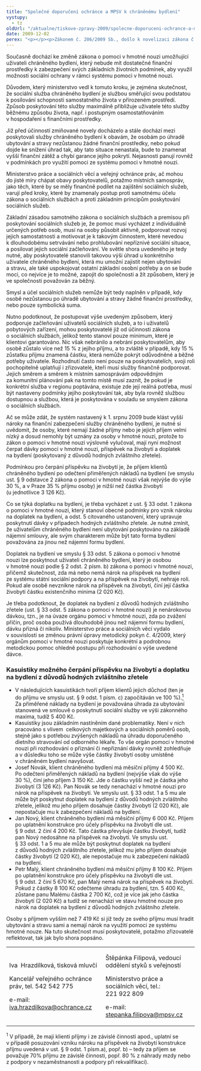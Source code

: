 ```yaml
---
title: "Společné doporučení ochránce a MPSV k chráněnému bydlení"
vystupy:
  - tz
oldUrl: "/aktualne/tiskove-zpravy-2009/spolecne-doporuceni-ochrance-a-mpsv-k-chranenemu-bydleni"
date: 2009-12-02
perex: "<p></p><p>Zákonem č. 206/2009 Sb., došlo k novelizaci zákona č. 108/2006 Sb., o sociálních službách (dále jen zákon o sociálních službách), a zákona č. 111/2006 Sb., o pomoci v hmotné nouzi (dále jen zákon o pomoci v hmotné nouzi), s účinností od 1. srpna 2009.</p><p>Jednou ze změn, kterou novela přinesla, je i to, se na uživatele služby chráněného bydlení již nadále nevztahuje zaručený minimální zůstatek příjmu po úhradě stravy a ubytování ve výši 15 % příjmu. </p>"
---
```


<!-- imported from the old website -->

<p>Současně dochází ke změně zákona o pomoci v hmotné nouzi umožňující uživateli chráněného bydlení, který nebude mít dostatečné finanční prostředky k zabezpečení svých základních životních podmínek, aby využil možnosti sociální ochrany v rámci systému pomoci v hmotné nouzi.</p><p>Důvodem, který ministerstvo vedl k tomuto kroku, je zejména skutečnost, že sociální služba chráněného bydlení je službou směřující svou podstatou k posilování schopnosti samostatného života v přirozeném prostředí. Způsob poskytování této služby maximálně přibližuje uživatele této služby běžnému způsobu života, např. i postupným osamostatňováním v hospodaření s finančními prostředky.</p><p>Již před účinností zmiňované novely docházelo a stále dochází mezi poskytovali služby chráněného bydlení k obavám, že osobám po úhradě ubytování a stravy nezůstanou žádné finanční prostředky, nebo pokud dojde ke snížení úhrad tak, aby tato situace nenastala, bude to znamenat vyšší finanční zátěž a chybí garance jejího pokrytí. Nejasnosti panují rovněž v podmínkách pro využití pomoci ze systému pomoci v hmotné nouzi.</p><p>Ministerstvo práce a sociálních věcí a veřejný ochránce práv, ač mohou do jisté míry chápat obavy poskytovatelů, potažmo místních samospráv, jako těch, které by se měly finančně podílet na zajištění sociálních služeb, varují před kroky, které by znamenaly postup proti samotnému účelu zákona o sociálních službách a proti základním principům poskytování sociálních služeb.</p><p>Základní zásadou samotného zákona o sociálních službách a premisou při poskytování sociálních služeb je, že pomoc musí vycházet z individuálně určených potřeb osob, musí na osoby působit aktivně, podporovat rozvoj jejich samostatnosti a motivovat je k takovým činnostem, které nevedou k dlouhodobému setrvávání nebo prohlubování nepříznivé sociální situace, a posilovat jejich sociální začleňování. Ve světle shora uvedeného je tedy nutné, aby poskytovatelé stanovili takovou výši úhrad u konkrétního uživatele chráněného bydlení, která mu umožní zajistit nejen ubytování a stravu, ale také uspokojovat ostatní základní osobní potřeby a on se bude moci, co nejvíce je to možné, zapojit do společnosti a žít způsobem, který je ve společnosti považován za běžný. </p><p>Smysl a účel sociálních služeb nemůže být tedy naplněn v případě, kdy osobě nezůstanou po úhradě ubytování a stravy žádné finanční prostředky, nebo pouze symbolická suma. </p><p>Nutno podotknout, že postupovat výše uvedeným způsobem, který podporuje začleňování uživatelů sociálních služeb, a to i uživatelů pobytových zařízení, mohou poskytovatelé již od účinnosti zákona o sociálních službách, jelikož tento stanoví pouze minimum, které je klientovi garantováno. Nic však nebránilo a nebrání poskytovatelům, aby osobě zůstalo více než 15 % z jejího příjmu, a to zvláště v případě, kdy 15 % zůstatku příjmu znamená částku, která nemůže pokrýt odůvodněné a běžné potřeby uživatele. Rozhodnutí často není pouze na poskytovatelích, svoji roli pochopitelně uplatňují i zřizovatelé, kteří musí služby finančně podporovat. Jejich směrem a směrem k místním samosprávám odpovědným za komunitní plánování pak na tomto místě musí zaznít, že pokud je konkrétní služba v regionu poptávána, existuje zde její reálná potřeba, musí být nastaveny podmínky jejího poskytování tak, aby byla rovněž službou dostupnou a službou, která je poskytována v souladu se smyslem zákona o sociálních službách.</p><p>Ač se může zdát, že systém nastavený k 1. srpnu 2009 bude klást vyšší nároky na finanční zabezpečení služby chráněného bydlení, je nutné si uvědomit, že osoby, které nemají žádné příjmy nebo je jejich příjem velmi nízký a dosud nemohly být uznány za osoby v hmotné nouzi, protože to zákon o pomoci v hmotné nouzi výslovně vylučoval, mají nyní možnost čerpat dávky pomoci v hmotné nouzi, příspěvek na živobytí a doplatek na bydlení (poskytovaný z důvodů hodných zvláštního zřetele). </p><p>Podmínkou pro čerpání příspěvku na živobytí je, že příjem klientů chráněného bydlení po odečtení přiměřených nákladů na bydlení (ve smyslu ust. § 9 odstavce 2 zákona o pomoci v hmotné nouzi však nejvýše do výše 30 %, a v Praze 35 % příjmu osoby) je nižší než částka živobytí (u jednotlivce 3 126 Kč).</p><p>Co se týká doplatku na bydlení, je třeba vycházet z ust. § 33 odst. 1 zákona o pomoci v hmotné nouzi, který stanoví obecné podmínky pro vznik nároku na doplatek na bydlení, a odst. 5 citovaného ustanovení, který upravuje poskytnutí dávky v případech hodných zvláštního zřetele. Je nutné zmínit, že uživatelům chráněného bydlení není ubytování poskytováno na základě nájemní smlouvy, ale svým charakterem může být tato forma bydlení považována za jinou než nájemní formu bydlení.</p><p>Doplatek na bydlení ve smyslu § 33 odst. 5 zákona o pomoci v hmotné nouzi lze poskytnout uživateli chráněného bydlení, který je osobou v hmotné nouzi podle § 2 odst. 2 písm. b) zákona o pomoci v hmotné nouzi, přičemž skutečnost, zda má nebo nemá nárok na příspěvek na bydlení ze systému státní sociální podpory a na příspěvek na živobytí, nehraje roli. Pokud ale osobě nevznikne nárok na příspěvek na živobytí, činí její částka živobytí částku existenčního minima (2 020 Kč).</p><p>Je třeba podotknout, že doplatek na bydlení z důvodů hodných zvláštního zřetele (ust. § 33 odst. 5 zákona o pomoci v hmotné nouzi) je nenárokovou dávkou, tzn., je na úvaze orgánu pomoci v hmotné nouzi, zda po zvážení příčin, proč osoba používá dlouhodobě jinou než nájemní formu bydlení, dávku přizná či nikoliv. Ministerstvo práce a sociálních věcí vydalo v souvislosti se změnou právní úpravy metodický pokyn č. 4/2009, který orgánům pomoci v hmotné nouzi poskytuje konkrétní a podrobnou metodickou pomoc ohledně postupu při rozhodování o výše uvedené dávce.</p><h3>Kasuistiky možného čerpání příspěvku na živobytí a doplatku na bydlení z důvodů hodných zvláštního zřetele</h3><ul><li>V následujících kasuistikách tvoří příjem klientů jejich důchod (ten je do příjmu ve smyslu ust. § 9 odst. 1 písm. c) započítáván ve 100 %).<a href="/aktualne/tiskove-zpravy-2009/#note0"><sup>1</sup></a> Za přiměřené náklady na bydlení je považována úhrada za ubytování stanovená ve smlouvě o poskytnutí sociální služby ve výši zákonného maxima, tudíž 5 400 Kč. </li><li>Kasuistiky jsou základním nastíněním dané problematiky. Není v nich pracováno s vlivem  celkových majetkových a sociálních poměrů osob, stejně jako s potřebou zvýšených nákladů na úhradu doporučeného dietního stravování od odborného lékaře. To vše orgán pomoci v hmotné nouzi při rozhodování o přiznání či nepřiznání dávky rovněž zohledňuje a v důsledku toho se může výše částky živobytí osoby umístěné v chráněném bydlení navyšovat.</li><li>Josef Novák, klient chráněného bydlení má měsíční příjmy 4 500 Kč. Po odečtení přiměřených nákladů na bydlení (nejvýše však do výše 30 %), činí jeho příjem 3 150 Kč. Jde o částku vyšší než je částka jeho živobytí (3 126 Kč). Pan Novák se tedy nenachází v hmotné nouzi pro nárok na příspěvek na živobytí. Ve smyslu ust. § 33 odst. 1 a 5 mu ale může být poskytnut doplatek na bydlení z důvodů hodných zvláštního zřetele, jelikož mu jeho příjem dosahuje částky živobytí (2 020 Kč), ale nepostačuje mu k zabezpečení nákladů na bydlení. </li><li>Jan Nový, klient chráněného bydlení má měsíční příjmy 6 000 Kč. Příjem po uplatnění konstrukce pro účely příspěvku na živobytí dle ust. § 9 odst. 2 činí 4 200 Kč. Tato částka převyšuje částku živobytí, tudíž pan Nový nedosáhne na příspěvek na živobytí. Ve smyslu ust. § 33 odst. 1 a 5 mu ale může být poskytnut doplatek na bydlení z důvodů hodných zvláštního zřetele, jelikož mu jeho příjem dosahuje částky živobytí (2 020 Kč), ale nepostačuje mu k zabezpečení nákladů na bydlení.</li><li>Petr Malý, klient chráněného bydlení má měsíční příjmy 8 100 Kč. Příjem po uplatnění konstrukce pro účely příspěvku na živobytí dle ust. § 9 odst. 2 činí 5 670 Kč, pan Malý nemá nárok na příspěvek na živobytí. Pokud z částky 8 100 Kč odečteme úhradu za bydlení, tzn. 5 400 Kč, zůstane panu Malému částka 2 700 Kč, což je více jak jeho částka živobytí (2 020 Kč) a tudíž se nenachází ve stavu hmotné nouze pro nárok na doplatek na bydlení z důvodů hodných zvláštního zřetele. </li></ul><p>Osoby s příjmem vyšším než 7 419 Kč si již tedy ze svého příjmu musí hradit ubytování a stravu sami a nemají nárok na využití pomoci ze systému hmotné nouze. Na tuto skutečnost musí poskytovatelé, potažmo zřizovatelé reflektovat, tak jak bylo shora popsáno.</p><table><tbody><tr><td><p>Iva  Hrazdílková, tisková mluvčí</p><p>Kancelář veřejného ochránce práv, tel. 542 542 775</p><p>e-mail:  <a href="mailto:iva.hrazdilkova@ochrance.cz">iva.hrazdilkova@ochrance.cz</a></p></td><td><p>Štěpánka Filipová, vedoucí oddělení styků s veřejností </p><p>Ministerstvo práce a sociálních věcí, tel.: 221 922 809</p><p>e-mail: <a href="mailto:stepanka.filipova@mpsv.cz">stepanka.filipova@mpsv.cz</a> </p></td></tr></tbody></table><p><sup>1</sup> V případě, že mají klienti příjmy i ze závislé činnosti apod., uplatní se v případě posuzování vzniku nároku na příspěvek na živobytí konstrukce příjmu uvedená v ust. § 9 odst. 1 písm.a), popř. b) – tedy za příjem se považuje 70% příjmu ze závislé činnosti, popř. 80 % z náhrady mzdy nebo z podpory v nezaměstnanosti a podpory při rekvalifikaci).</p>
